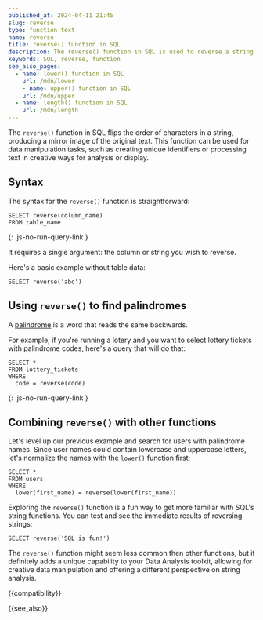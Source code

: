 ```yaml
---
published_at: 2024-04-11 21:45
slug: reverse
type: function.text
name: reverse
title: reverse() function in SQL
description: The reverse() function in SQL is used to reverse a string or a text value.
keywords: SQL, reverse, function
see_also_pages:
  - name: lower() function in SQL
    url: /mdn/lower
    - name: upper() function in SQL
    url: /mdn/upper
  - name: length() function in SQL
    url: /mdn/length
---
```


The `reverse()` function in SQL flips the order of characters in a string, producing a mirror image of the original text. This function can be used for data manipulation tasks, such as creating unique identifiers or processing text in creative ways for analysis or display.

## Syntax

The syntax for the `reverse()` function is straightforward:

~~~pgsql
SELECT reverse(column_name)
FROM table_name
~~~
{: .js-no-run-query-link }

It requires a single argument: the column or string you wish to reverse.

Here's a basic example without table data:

~~~pgsql
SELECT reverse('abc')
~~~

## Using `reverse()` to find palindromes

A [palindrome](https://en.wikipedia.org/wiki/Palindrome) is a word that reads the same backwards.

For example, if you're running a lotery and you want to select lottery tickets with palindrome codes, here's a query that will do that:

~~~pgsql
SELECT *
FROM lottery_tickets
WHERE
  code = reverse(code)
~~~
{: .js-no-run-query-link }

## Combining `reverse()` with other functions

Let's level up our previous example and search for users with palindrome names. Since user names could contain lowercase and uppercase letters, let's normalize the names with the [`lower()`](/mdn/lower) function first:

~~~pgsql
SELECT *
FROM users
WHERE
  lower(first_name) = reverse(lower(first_name))
~~~

Exploring the `reverse()` function is a fun way to get more familiar with SQL's string functions. You can test and see the immediate results of reversing strings:

~~~pgsql
SELECT reverse('SQL is fun!')
~~~

The `reverse()` function might seem less common then other functions, but it definitely adds a unique capability to your Data Analysis toolkit, allowing for creative data manipulation and offering a different perspective on string analysis.

{{compatibility}}

{{see_also}}
